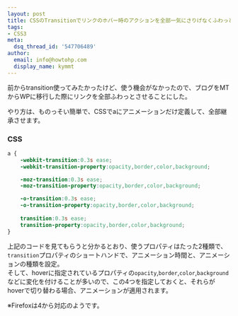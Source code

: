 ```yaml
---
layout: post
title: CSSのTransitionでリンクのホバー時のアクションを全部一気にさりげなくふわっとさせる方法
tags:
- CSS3
meta:
  dsq_thread_id: '547706489'
author:
  email: info@howtohp.com 
  display_name: kymmt
---
```

前からtransition使ってみたかったけど、使う機会がなかったので、ブログをMTからWPに移行した際にリンクを全部ふわっとさせることにした。

やり方は、ものっそい簡単で、CSSでaにアニメーションだけ定義して、全部継承させます。

### CSS

~~~ css
a {
	-webkit-transition:0.3s ease;
	-webkit-transition-property:opacity,border,color,background;

	-moz-transition:0.3s ease;
	-moz-transition-property:opacity,border,color,background;

	-o-transition:0.3s ease;
	-o-transition-property:opacity,border,color,background;
	
	transition:0.3s ease;
	transition-property:opacity,border,color,background;
}
~~~

上記のコードを見てもらうと分かるとおり、使うプロパティはたった2種類で、`transition`プロパティのショートハンドで、アニメーション時間と、アニメーションの種類を設定。  
そして、hoverに指定されているプロパティの`opacity`,`border`,`color`,`background`などに変化を付けることが多いので、この4つを指定しておくと、それらがhoverで切り替わる場合、アニメーションが適用されます。

※Firefoxは4から対応のようです。
